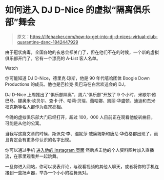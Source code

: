 # 如何进入 DJ D-Nice 的虚拟“隔离俱乐部”舞会

> 原文：<https://lifehacker.com/how-to-get-into-dj-d-nices-virtual-club-quarantine-danc-1842447929>

由于冠状病毒，全国各地的夜总会都关门了，但在他们不在的时候，一个新的虚拟俱乐部开门了，它有一个漂亮的 A-List 客人名单。

Watch

你可能知道 DJ D-Nice，德里克·琼斯，他是 90 年代嘻哈团体 Boogie Down Productions 的成员。他也是巴拉克·奥巴马在白宫欢送会的 DJ。

DJ D-Nice 上周推出了“俱乐部隔离”，周六“俱乐部”开放了 9 个小时，米歇尔·欧巴马、娜奥米·坎贝尔、查卡·汗、哈莉·贝瑞、蕾哈娜、凯丽·华盛顿、迪迪和杰米·福克斯等名人都作为嘉宾亮相。

今晚的虚拟俱乐部大门已经打开，超过 100，000 人目前正在观看他旋转曲目，可能是从他的公寓。

当我写这篇文章的时候，斯派克·李、温妮莎·威廉姆斯和唐尼·华伯格都出现了，而且肯定会有更多你认识的名字出现。

你可以通过手机 [进入他的 Instagram 页面](https://www.instagram.com/dnice/) 然后点击他的个人资料图片加入直播流，在家里观看并一起跳舞。

一旦你进入网站，你可以发表评论，与观看视频的其他人聊天，或者将你的手机连接到一些扬声器，举办一个小小的独舞派对。